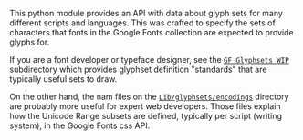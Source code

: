 This python module provides an API with data about glyph sets for many different scripts and languages. This was crafted to specify the sets of characters that fonts in the Google Fonts collection are expected to provide glyphs for.

If you are a font developer or typeface designer, see the [`GF Glyphsets WIP`](https://github.com/googlefonts/glyphsets/tree/main/GF_glyphsets_WIP) subdirectory which provides glyphset definition "standards" that are typically useful sets to draw.

On the other hand, the nam files on the [`Lib/glyphsets/encodings`](https://github.com/googlefonts/glyphsets/tree/main/Lib/glyphsets/encodings) directory are probably more useful for expert web developers. Those files explain how the Unicode Range subsets are defined, typically per script (writing system), in the Google Fonts css API.
